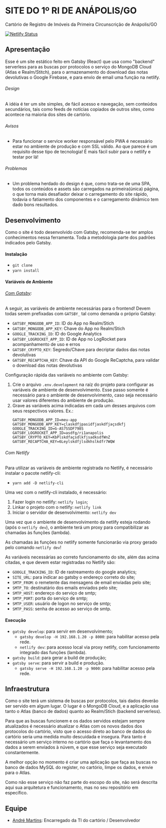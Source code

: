 # SITE DO 1º RI DE ANÁPOLIS/GO

Cartório de Registro de Imóveis da Primeira Circunscrição de Anápolis/GO

[![Netlify Status](https://api.netlify.com/api/v1/badges/b21d6f83-2824-404b-8f63-4d4ecc0ee483/deploy-status)](https://app.netlify.com/sites/ri1anapolis/deploys)

## Apresentação

Esse é um site estático feito em Gatsby (React) que usa como "backend" serverless para as buscas por protocolos o serviço do MongoDB Cloud (Atlas e Realm/Stitch), para o armazenamento do download das notas devolutivas o Google Firebase, e para envio de email uma função na netlify.

###### Design

A idéia é ter um site simples, de fácil acesso e navegação, sem conteúdos secundários, tais como feeds de notícias copiados de outros sites, como acontece na maioria dos sites de cartório.

###### Avisos

- Para funcionar o service worker responsável pelo PWA é necessário estar no ambiente de produção e com SSL válido. Ao que parece é um requisito desse tipo de tecnologia! É mais fácil subir para o netlify e testar por lá!

###### Problemas

- Um problema herdado do design é que, como trata-se de uma SPA, todos os conteúdos e assets são carregados na primeira(única) página, o que torna mais desafiador deixar o carregamento do site rápido, todavia o fatiamento dos componentes e o carregamento dinâmico tem dado bons resultados.

## Desenvolvimento

Como o site é todo desenvolvido com Gatsby, recomenda-se ter amplos conhecimentos nessa ferramenta. Toda a metodologia parte dos padrões indicados pelo Gatsby.

#### Instalação

- `git clone`
- `yarn install`

#### Variáveis de Ambiente

###### [Com Gatsby](https://www.gatsbyjs.org/docs/environment-variables/):

A seguir, as variáveis de ambiente necessárias para o frontend! Devem todas serem prefixadas com `GATSBY_` tal como demanda o próprio Gatsby:

- `GATSBY_MONGODB_APP_ID`: ID do App no Realm/Stich
- `GATSBY_MONGODB_APP_KEY`: Chave do App no Realm/Stich
- `GOOGLE_TRACKING_ID`: ID do Google Analytics
- `GATSBY_LOGROCKET_APP_ID`: ID de App no LogRocket para acompanhamento de uso e erros
- `GATSBY_CRYPTO_KEY`: Segredo/Chave para decriptar dados das notas devolutivas
- `GATSBY_RECAPTCHA_KEY`: Chave da API do Google ReCaptcha, para validar o download das notas devolutivas

Configuração rápida das variáveis no ambiente com Gatsby:

1. Crie o arquivo `.env.development` na raíz do projeto para configurar as variáveis de ambiente de desenvolvimento. Esse passo somente é necessário para o ambiente de desenvolvimento, caso seja necessário usar valores diferentes do ambiente de produção.
2. Grave as variáveis acima indicadas em cada um desses arquivos com seus respectivos valores. Ex.:
   ```
   GATSBY_MONGODB_APP_ID=meu-app
   GATSBY_MONGODB_APP_KEY=çlaskdfjpasidfjaskdfjaçsdkfj
   GOOGLE_TRACKING_ID=G-AS7SSDF798S
   GATSBY_LOGROCKET_APP_ID=asdfg/ri1anapolis
   GATSBY_CRYPTO_KEY=KbPlskdfaçsdlkfjsadksdfWnZ
   GATSBY_RECAPTCHA_KEY=6Leylskdfjlsdkhslkdfr7WQW
   ```

###### Com Netlify

Para utilizar as variáveis de ambiente registrada no Netlify, é necessário instalar o pacote netlify-cli:

- `yarn add -D netlify-cli`

Uma vez com o netlify-cli instalado, é necessário:

1. Fazer login no netlify: `netlify login`;
2. Linkar o projeto com o netlify: `netlify link`
3. Iniciar o servidor de desenvolvimento: `netlify dev`

Uma vez que o ambiente de desenvolvimento da netlify esteja rodando (após o `netlify dev`), o ambiente terá um proxy para compatibilizar as chamadas às funções (lambda).

As chamadas às funções no netlify somente funcionarão via proxy gerado pelo comando `netlify dev`!

As variáveis necessárias ao correto funcionamento do site, além das acima citadas, e que devem estar registradas no Netlify são:

- `GOOGLE_TRACKING_ID`: ID de rastreamento do google analytics;
- `SITE_URL`: para indicar ao gatsby o endereço correto do site;
- `SMTP_FROM`: o remetente das mensagens de email enviadas pelo site;
- `SMTP_TO`: destinatário dos emails enviados pelo site;
- `SMTP_HOST`: endereço do serviço de smtp;
- `SMTP_PORT`: porta do serviço de smtp;
- `SMTP_USER`: usuário de logon no serviço de smtp;
- `SMTP_PASS`: senha de acesso ao serviço de smtp.

#### Execução

- `gatsby develop`: para servir em desenvolvimento;
  - `gatsby develop -H 192.168.1.20 -p 8000`: para habilitar acesso pela rede.
  - `netlify dev`: para acesso local via proxy netlify, com funcionamento integrado das funções (lambda).
- `gatsby build`: para gerar a build de produção;
- `gatsby serve`: para servir a build e produção.
  - `gatsby serve -H 192.168.1.20 -p 9000`: para habilitar acesso pela rede.

## Infraestrutura

Como o site terá um sistema de buscas por protocolos, tais dados deverão ser servido em algum lugar. O lugar é o MongoDB Cloud, e a aplicação usa tanto o Atlas (banco de dados) quanto ao Realm/Stich (backend serverless).

Para que as buscas funcionem e os dados servidos estejam sempre atualizados é necessário atualizar o Atlas com os novos dados dos protocolos do cartório, visto que o acesso direto ao banco de dados do cartório seria uma medida muito descuidada e insegura. Para tanto é necessário um serviço interno no cartório que faça o levantamento dos dados a serem enviados à núvem, e que esse serviço seja executado constantemente.

A melhor opção no momento é criar uma aplicação que faça as buscas no banco de dados MySQL do register, no cartório, limpe os dados, e envie para o Atlas.

Como não esse serviço não faz parte do escopo do site, não será descrita aqui sua arquitetura e funcionamento, mas no seu repositório em específico.

## Equipe

- [André Martins](https://github.com/fmartins-andre): Encarregado da TI do cartório / Desenvolvedor
